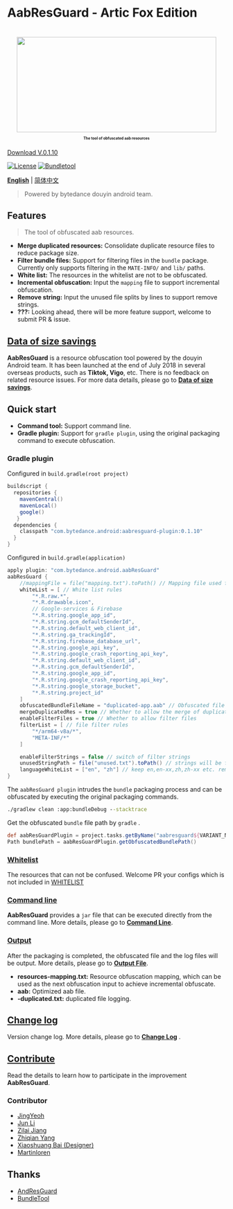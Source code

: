 # AabResGuard - Artic Fox Edition
<h1 align="center">
  <img src="wiki/images/logo.png" height="220" width="460"/>
  <p align="center" style="font-size: 0.3em">The tool of obfuscated aab resources</p>
</h1>

[Download V.0.1.10](https://github.com/martinloren/mvn-repo/raw/main/AabResGuard_0.1.10.zip)

[![License](https://img.shields.io/badge/license-Apache2.0-brightgreen)](LICENSE) [![Bundletool](https://img.shields.io/badge/Dependency-Bundletool/0.10.0-blue)](https://github.com/google/bundletool)

**[English](README.md)** | [简体中文](wiki/zh-cn/README.md)

> Powered by bytedance douyin android team.

## Features
> The tool of obfuscated aab resources.

- **Merge duplicated resources:** Consolidate duplicate resource files to reduce package size.
- **Filter bundle files:** Support for filtering files in the `bundle` package. Currently only supports filtering in the `MATE-INFO/` and `lib/` paths.
- **White list:** The resources in the whitelist are not to be obfuscated.
- **Incremental obfuscation:** Input the `mapping` file to support incremental obfuscation.
- **Remove string:** Input the unused file splits by lines to support remove strings.
- **???:** Looking ahead, there will be more feature support, welcome to submit PR & issue.

## [Data of size savings](wiki/en/DATA.md)
**AabResGuard** is a resource obfuscation tool powered by the douyin Android team. It has been launched at the end of July 2018 in several overseas products, such as **Tiktok, Vigo**, etc.
There is no feedback on related resource issues.
For more data details, please go to **[Data of size savings](wiki/en/DATA.md)**.

## Quick start
- **Command tool:** Support command line.
- **Gradle plugin:** Support for `gradle plugin`, using the original packaging command to execute obfuscation.

### Gradle plugin
Configured in `build.gradle(root project)`
```gradle
buildscript {
  repositories {
    mavenCentral()
    mavenLocal()
    google()
   }
  dependencies {
    classpath "com.bytedance.android:aabresguard-plugin:0.1.10"
  }
}
```

Configured in `build.gradle(application)`
```gradle
apply plugin: "com.bytedance.android.aabResGuard"
aabResGuard {
    //mappingFile = file("mapping.txt").toPath() // Mapping file used for incremental obfuscation
    whiteList = [ // White list rules
        "*.R.raw.*",
        "*.R.drawable.icon",
        // Google-services & Firebase
        "*.R.string.google_app_id",
        "*.R.string.gcm_defaultSenderId",
        "*.R.string.default_web_client_id",
        "*.R.string.ga_trackingId",
        "*.R.string.firebase_database_url",
        "*.R.string.google_api_key",
        "*.R.string.google_crash_reporting_api_key",
        "*.R.string.default_web_client_id",
        "*.R.string.gcm_defaultSenderId",
        "*.R.string.google_app_id",
        "*.R.string.google_crash_reporting_api_key",
        "*.R.string.google_storage_bucket",
        "*.R.string.project_id"
    ]
    obfuscatedBundleFileName = "duplicated-app.aab" // Obfuscated file name, must end with '.aab'
    mergeDuplicatedRes = true // Whether to allow the merge of duplicate resources
    enableFilterFiles = true // Whether to allow filter files
    filterList = [ // file filter rules
        "*/arm64-v8a/*",
        "META-INF/*"
    ]

    enableFilterStrings = false // switch of filter strings
    unusedStringPath = file("unused.txt").toPath() // strings will be filtered in this file
    languageWhiteList = ["en", "zh"] // keep en,en-xx,zh,zh-xx etc. remove others.
}
```

The `aabResGuard plugin` intrudes the `bundle` packaging process and can be obfuscated by executing the original packaging commands.
```cmd
./gradlew clean :app:bundleDebug --stacktrace
```

Get the obfuscated `bundle` file path by `gradle` .
```groovy
def aabResGuardPlugin = project.tasks.getByName("aabresguard${VARIANT_NAME}")
Path bundlePath = aabResGuardPlugin.getObfuscatedBundlePath()
```

### [Whitelist](wiki/en/WHITELIST.md)
The resources that can not be confused. Welcome PR your configs which is not included in [WHITELIST](wiki/en/WHITELIST.md)

### [Command line](wiki/en/COMMAND.md)
**AabResGuard** provides a `jar` file that can be executed directly from the command line. More details, please go to **[Command Line](wiki/en/COMMAND.md)**.

### [Output](wiki/en/OUTPUT.md)
After the packaging is completed, the obfuscated file and the log files will be output. More details, please go to **[Output File](wiki/en/OUTPUT.md)**.
- **resources-mapping.txt:** Resource obfuscation mapping, which can be used as the next obfuscation input to achieve incremental obfuscate.
- **aab:** Optimized aab file.
- **-duplicated.txt:** duplicated file logging.

## [Change log](wiki/en/CHANGELOG.md)
Version change log. More details, please go to **[Change Log](wiki/en/CHANGELOG.md)** .

## [Contribute](wiki/en/CONTRIBUTOR.md)
Read the details to learn how to participate in the improvement **AabResGuard**.

### Contributor
* [JingYeoh](https://github.com/JingYeoh)
* [Jun Li]()
* [Zilai Jiang](https://github.com/Zzzia)
* [Zhiqian Yang](https://github.com/yangzhiqian)
* [Xiaoshuang Bai (Designer)](https://www.behance.net/shawnpai)
* [Martinloren](https://github.com/martinloren)

## Thanks
* [AndResGuard](https://github.com/shwenzhang/AndResGuard/)
* [BundleTool](https://github.com/google/bundletool)
